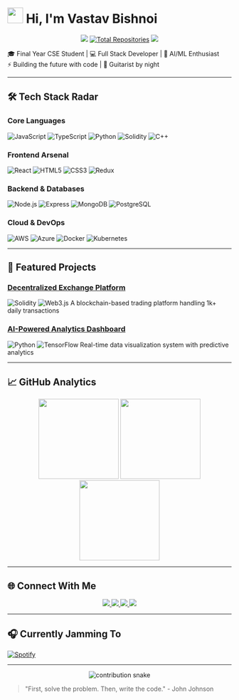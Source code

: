 # <img src="https://media.giphy.com/media/hvRJCLFzcasrR4ia7z/giphy.gif" width="35px"> Hi, I'm Vastav Bishnoi 

<p align="center">
  <img src="https://komarev.com/ghpvc/?username=vastav182&color=00FF00&style=flat-square&label=PROFILE+VIEWS">
  <a href="https://github.com/Vastav1812?tab=repositories"><img alt="Total Repositories" src="https://img.shields.io/badge/Repositories-8+-blue?logo=github&logoColor=white"></a>
  <a href="https://twitter.com/BishnoiVastav"><img src="https://img.shields.io/badge/Follow%20me-%2300acee.svg?logo=twitter&logoColor=white"></a>
</p>

🎓 Final Year CSE Student | 💻 Full Stack Developer | 🧠 AI/ML Enthusiast  
⚡ Building the future with code | 🎸 Guitarist by night

---

## 🛠️ Tech Stack Radar

### **Core Languages**
![JavaScript](https://img.shields.io/badge/-JavaScript-F7DF1E?logo=javascript&logoColor=black)
![TypeScript](https://img.shields.io/badge/-TypeScript-3178C6?logo=typescript&logoColor=white)
![Python](https://img.shields.io/badge/-Python-3776AB?logo=python&logoColor=white)
![Solidity](https://img.shields.io/badge/Solidity-363636?logo=solidity&logoColor=white)
![C++](https://img.shields.io/badge/C%2B%2B-00599C?logo=c%2B%2B&logoColor=white)

### **Frontend Arsenal**
![React](https://img.shields.io/badge/-React-61DAFB?logo=react&logoColor=black)
![HTML5](https://img.shields.io/badge/HTML5-E34F26?logo=html5&logoColor=white)
![CSS3](https://img.shields.io/badge/CSS3-1572B6?logo=css3&logoColor=white)
![Redux](https://img.shields.io/badge/Redux-764ABC?logo=redux&logoColor=white)

### **Backend & Databases**
![Node.js](https://img.shields.io/badge/Node.js-339933?logo=nodedotjs&logoColor=white)
![Express](https://img.shields.io/badge/Express-000000?logo=express&logoColor=white)
![MongoDB](https://img.shields.io/badge/MongoDB-47A248?logo=mongodb&logoColor=white)
![PostgreSQL](https://img.shields.io/badge/PostgreSQL-4169E1?logo=postgresql&logoColor=white)

### **Cloud & DevOps**
![AWS](https://img.shields.io/badge/AWS-232F3E?logo=amazonaws&logoColor=white)
![Azure](https://img.shields.io/badge/Azure-0089D6?logo=microsoftazure&logoColor=white)
![Docker](https://img.shields.io/badge/Docker-2496ED?logo=docker&logoColor=white)
![Kubernetes](https://img.shields.io/badge/Kubernetes-326CE5?logo=kubernetes&logoColor=white)

---

## 🚀 Featured Projects

### [Decentralized Exchange Platform](https://github.com/your-repo)
![Solidity](https://img.shields.io/badge/-Solidity-363636?logo=solidity)
![Web3.js](https://img.shields.io/badge/Web3.js-F16822?logo=web3dotjs)
A blockchain-based trading platform handling 1k+ daily transactions

### [AI-Powered Analytics Dashboard](https://github.com/your-repo)
![Python](https://img.shields.io/badge/-Python-3776AB?logo=python)
![TensorFlow](https://img.shields.io/badge/TensorFlow-FF6F00?logo=tensorflow)
Real-time data visualization system with predictive analytics

---

## 📈 GitHub Analytics

<p align="center">
  <img height="180em" src="https://github-readme-stats.vercel.app/api?username=Vastav1812&show_icons=true&theme=vision-friendly-dark&hide_border=true"/>
  <img height="180em" src="https://github-readme-streak-stats.herokuapp.com/?user=Vastav1812&theme=vision-friendly-dark&hide_border=true"/>
  <img height="180em" src="https://github-readme-stats.vercel.app/api/top-langs/?username=Vastav1812&layout=compact&theme=vision-friendly-dark&hide_border=true"/>
</p>

---

## 🌐 Connect With Me

<p align="center">
  <a href="mailto:vastav1812@gmail.com">
    <img src="https://img.shields.io/badge/Gmail-D14836?style=for-the-badge&logo=gmail&logoColor=white">
  </a>
  <a href="https://linkedin.com/in/vastav-bishnoi">
    <img src="https://img.shields.io/badge/LinkedIn-0077B5?style=for-the-badge&logo=linkedin&logoColor=white">
  </a>
  <a href="https://medium.com/@vastav1812">
    <img src="https://img.shields.io/badge/Medium-12100E?style=for-the-badge&logo=medium&logoColor=white">
  </a>
  <a href="https://leetcode.com/yourprofile">
    <img src="https://img.shields.io/badge/-LeetCode-FFA116?style=for-the-badge&logo=leetcode&logoColor=black">
  </a>
</p>

---

## 🎧 Currently Jamming To
[![Spotify](https://spotify-readme-vastav.vercel.app/api/spotify)](https://open.spotify.com/user/yourprofile)

---

<p align="center">
  <img src="https://raw.githubusercontent.com/Vastav1812/Vastav1812/output/github-contribution-grid-snake.svg" alt="contribution snake" />
</p>

> "First, solve the problem. Then, write the code." - John Johnson
